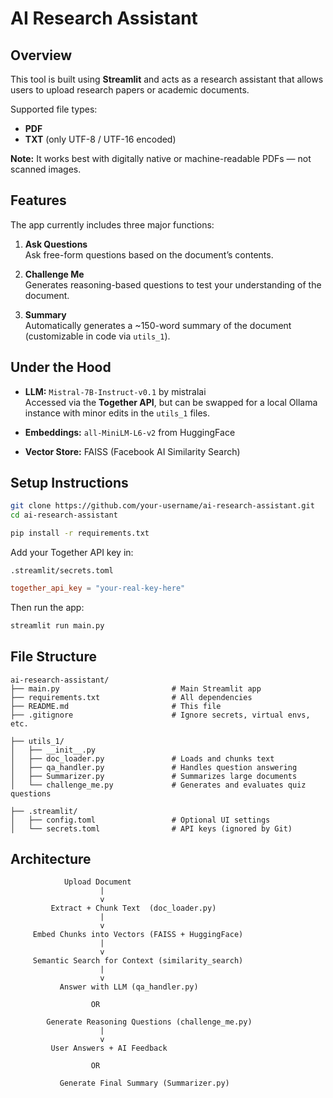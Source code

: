 # AI Research Assistant

## Overview

This tool is built using **Streamlit** and acts as a research assistant that allows users to upload research papers or academic documents.

Supported file types:

- **PDF**
- **TXT** (only UTF-8 / UTF-16 encoded)

**Note:** It works best with digitally native or machine-readable PDFs — not scanned images.

## Features

The app currently includes three major functions:

1. **Ask Questions**\
   Ask free-form questions based on the document’s contents.

2. **Challenge Me**\
   Generates reasoning-based questions to test your understanding of the document.

3. **Summary**\
   Automatically generates a \~150-word summary of the document (customizable in code via `utils_1`).

## Under the Hood

- **LLM:** `Mistral-7B-Instruct-v0.1` by mistralai\
  Accessed via the **Together API**, but can be swapped for a local Ollama instance with minor edits in the `utils_1` files.

- **Embeddings:** `all-MiniLM-L6-v2` from HuggingFace

- **Vector Store:** FAISS (Facebook AI Similarity Search)

## Setup Instructions

```bash
git clone https://github.com/your-username/ai-research-assistant.git
cd ai-research-assistant

pip install -r requirements.txt
```

Add your Together API key in:

```
.streamlit/secrets.toml
```

```toml
together_api_key = "your-real-key-here"
```

Then run the app:

```bash
streamlit run main.py
```

## File Structure

```
ai-research-assistant/
├── main.py                         # Main Streamlit app
├── requirements.txt                # All dependencies
├── README.md                       # This file
├── .gitignore                      # Ignore secrets, virtual envs, etc.

├── utils_1/
│   ├── __init__.py
│   ├── doc_loader.py               # Loads and chunks text
│   ├── qa_handler.py               # Handles question answering
│   ├── Summarizer.py               # Summarizes large documents
│   └── challenge_me.py             # Generates and evaluates quiz questions

├── .streamlit/
│   ├── config.toml                 # Optional UI settings
│   └── secrets.toml                # API keys (ignored by Git)
```

## Architecture

```
            Upload Document
                    |
                    v
         Extract + Chunk Text  (doc_loader.py)
                    |
                    v
     Embed Chunks into Vectors (FAISS + HuggingFace)
                    |
                    v
     Semantic Search for Context (similarity_search)
                    |
                    v
           Answer with LLM (qa_handler.py)

                  OR

        Generate Reasoning Questions (challenge_me.py)
                    |
                    v
         User Answers + AI Feedback

                  OR

           Generate Final Summary (Summarizer.py)
```

